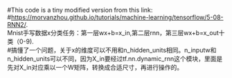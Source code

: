 #This code is a tiny modified version from this link: <br> 
#https://morvanzhou.github.io/tutorials/machine-learning/tensorflow/5-08-RNN2/. <br>
Mnist手写数据x分类任务：第一层wx+b=x_in,第二层rnn，第三层wx+b=x_out十类（0-9). <br>
#搞懂了一个问题，关于x的维度可以不用和n_hidden_units相同。n_inputw和n_hidden_units可以不同，因为X_in要经过tf.nn.dynamic_rnn这个模块，里面是先对X_in对应乘以一个W矩阵，转换成合适尺寸，再进行操作的。